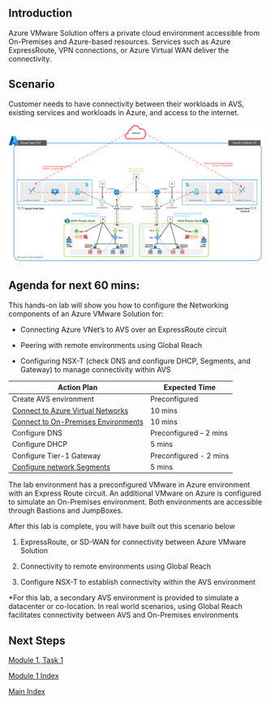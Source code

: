 ## Introduction

Azure VMware Solution offers a private cloud environment accessible from
On-Premises and Azure-based resources. Services such as Azure ExpressRoute, VPN
connections, or Azure Virtual WAN deliver the connectivity.

## Scenario

Customer needs to have connectivity between their workloads in AVS, existing services and workloads in
Azure, and access to the internet.

![](media/457693efe56f5acc79bd76ef52f829ee.png)

## Agenda for next 60 mins:

This hands-on lab will show you how to configure the Networking components of an
Azure VMware Solution for:

-   Connecting Azure VNet’s to AVS over an ExpressRoute circuit

-   Peering with remote environments using Global Reach

-   Configuring NSX-T (check DNS and configure DHCP, Segments, and Gateway) to
    manage connectivity within AVS

| **Action Plan**                                         | **Expected Time**      |
|---------------------------------------------------------|------------------------|
| Create AVS environment                                  | Preconfigured          |
| [Connect to Azure Virtual Networks](#_Task_1:_Connect)  | 10 mins                |
| [Connect to On-Premises Environments](#_Task_2:_Peer)   | 10 mins                |
| Configure DNS                                           | Preconfigured – 2 mins |
| Configure DHCP                                          | 5 mins                 |
| Configure Tier-1 Gateway                                | Preconfigured - 2 mins |
| [Configure network Segments](#_Step_4:_Create)          | 5 mins                 |

The lab environment has a preconfigured VMware in Azure environment with an
Express Route circuit. An additional VMware on Azure is configured to simulate
an On-Premises environment. Both environments are accessible through Bastions
and JumpBoxes.

After this lab is complete, you will have built out this scenario below

1.  ExpressRoute, or SD-WAN for connectivity between Azure VMware Solution

2.  Connectivity to remote environments using Global Reach

3.  Configure NSX-T to establish connectivity within the AVS environment

\*For this lab, a secondary AVS environment is provided to simulate a datacenter
or co-location. In real world scenarios, using Global Reach facilitates
connectivity between AVS and On-Premises environments

## Next Steps

[Module 1, Task 1](module-1-task-1.md)

[Module 1 Index](module-1-index.md)

[Main Index](index.md)
